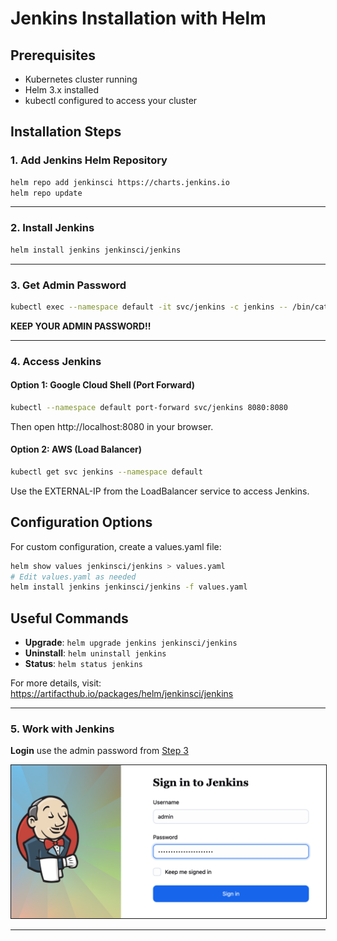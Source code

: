 # Jenkins Installation with Helm

## Prerequisites
- Kubernetes cluster running
- Helm 3.x installed
- kubectl configured to access your cluster

## Installation Steps

### 1. Add Jenkins Helm Repository
```bash
helm repo add jenkinsci https://charts.jenkins.io
helm repo update
```
---

### 2. Install Jenkins
```bash
helm install jenkins jenkinsci/jenkins
```

---

### 3. Get Admin Password
```bash
kubectl exec --namespace default -it svc/jenkins -c jenkins -- /bin/cat /run/secrets/additional/chart-admin-password && echo
```
**KEEP YOUR ADMIN PASSWORD!!**

---

### 4. Access Jenkins

#### Option 1: Google Cloud Shell (Port Forward)
```bash
kubectl --namespace default port-forward svc/jenkins 8080:8080
```
Then open http://localhost:8080 in your browser.

#### Option 2: AWS (Load Balancer)
```bash
kubectl get svc jenkins --namespace default
```
Use the EXTERNAL-IP from the LoadBalancer service to access Jenkins.


## Configuration Options

For custom configuration, create a values.yaml file:
```bash
helm show values jenkinsci/jenkins > values.yaml
# Edit values.yaml as needed
helm install jenkins jenkinsci/jenkins -f values.yaml
```

## Useful Commands

- **Upgrade**: `helm upgrade jenkins jenkinsci/jenkins`
- **Uninstall**: `helm uninstall jenkins`
- **Status**: `helm status jenkins`

For more details, visit: https://artifacthub.io/packages/helm/jenkinsci/jenkins

---
### 5. Work with Jenkins

**Login**
use the admin password from [Step 3](https://github.com/elevy99927/Jenkins-k8s/tree/main/Part4-CICD/04-Jenkins/01-install#3-get-admin-password)

<img src="./images/login.png" border="1">

---
